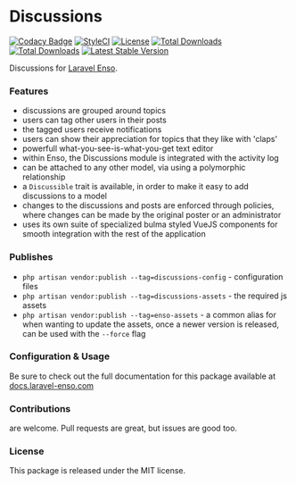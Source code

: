 # Discussions

[![Codacy Badge](https://api.codacy.com/project/badge/Grade/a6aa6c234c4945379d7c6c143733aa43)](https://www.codacy.com/app/laravel-enso/Discussions?utm_source=github.com&amp;utm_medium=referral&amp;utm_content=laravel-enso/Discussions&amp;utm_campaign=Badge_Grade)
[![StyleCI](https://github.styleci.io/repos/148976842/shield?branch=master)](https://github.styleci.io/repos/148976842)
[![License](https://poser.pugx.org/laravel-enso/discussions/license)](https://packagist.org/packages/laravel-enso/discussions)
[![Total Downloads](https://poser.pugx.org/laravel-enso/discussions/downloads)](https://packagist.org/packages/laravel-enso/discussions)
[![Total Downloads](https://poser.pugx.org/laravel-enso/discussions/downloads)](https://packagist.org/packages/laravel-enso/discussions)
[![Latest Stable Version](https://poser.pugx.org/laravel-enso/discussions/version)](https://packagist.org/packages/laravel-enso/discussions)

Discussions for [Laravel Enso](https://github.com/laravel-enso/Enso).

### Features

- discussions are grouped around topics
- users can tag other users in their posts
- the tagged users receive notifications
- users can show their appreciation for topics that they like with 'claps'
- powerfull what-you-see-is-what-you-get text editor
- within Enso, the Discussions module is integrated with the activity log
- can be attached to any other model, via using a polymorphic relationship
- a `Discussible` trait is available, in order to make it easy to add discussions to a model 
- changes to the discussions and posts are enforced through policies, where changes can be made by the original poster or an administrator
- uses its own suite of specialized bulma styled VueJS components for smooth integration with the rest of the application  

### Publishes

- `php artisan vendor:publish --tag=discussions-config` - configuration files
- `php artisan vendor:publish --tag=discussions-assets` - the required js assets 
- `php artisan vendor:publish --tag=enso-assets` - a common alias for when wanting to update the assets,
once a newer version is released, can be used with the `--force` flag

### Configuration & Usage

Be sure to check out the full documentation for this package available at [docs.laravel-enso.com](https://docs.laravel-enso.com/packages/discussions.html)


### Contributions

are welcome. Pull requests are great, but issues are good too.

### License

This package is released under the MIT license.
